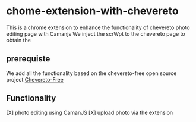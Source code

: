 # chome-extension-with-chevereto
This is a chrome extension to enhance the functionality of chevereto photo editing page with Camanjs
We inject the scrWpt to the chevereto page to obtain the 
## prerequiste

We add all the functionality based on the chevereto-free open source project
[Chevereto-Free](https://chevereto.com/free)

## Functionality
[X] photo editing using CamanJS
[X] upload photo via the extension
